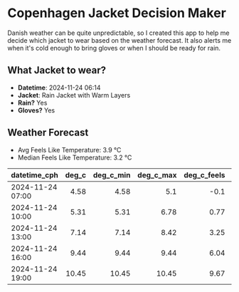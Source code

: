 
# Copenhagen Jacket Decision Maker

Danish weather can be quite unpredictable, so I created this app to help me decide which jacket to wear based on the weather forecast. 
It also alerts me when it's cold enough to bring gloves or when I should be ready for rain.

## What Jacket to wear?

- **Datetime**: 2024-11-24 06:14
- **Jacket**: Rain Jacket with Warm Layers
- **Rain?** Yes
- **Gloves?** Yes

## Weather Forecast
- Avg Feels Like Temperature: 3.9 °C
- Median Feels Like Temperature: 3.2 °C

| datetime_cph     |   deg_c |   deg_c_min |   deg_c_max |   deg_c_feels | weather   | wind   | rain   |
|:-----------------|--------:|------------:|------------:|--------------:|:----------|:-------|:-------|
| 2024-11-24 07:00 |    4.58 |        4.58 |        5.1  |         -0.1  | Rain      | High   | Low    |
| 2024-11-24 10:00 |    5.31 |        5.31 |        6.78 |          0.77 | Rain      | High   | Medium |
| 2024-11-24 13:00 |    7.14 |        7.14 |        8.42 |          3.25 | Rain      | High   | Medium |
| 2024-11-24 16:00 |    9.44 |        9.44 |        9.44 |          6.04 | Rain      | High   | Low    |
| 2024-11-24 19:00 |   10.45 |       10.45 |       10.45 |          9.67 | Clouds    | High   | None   |
        